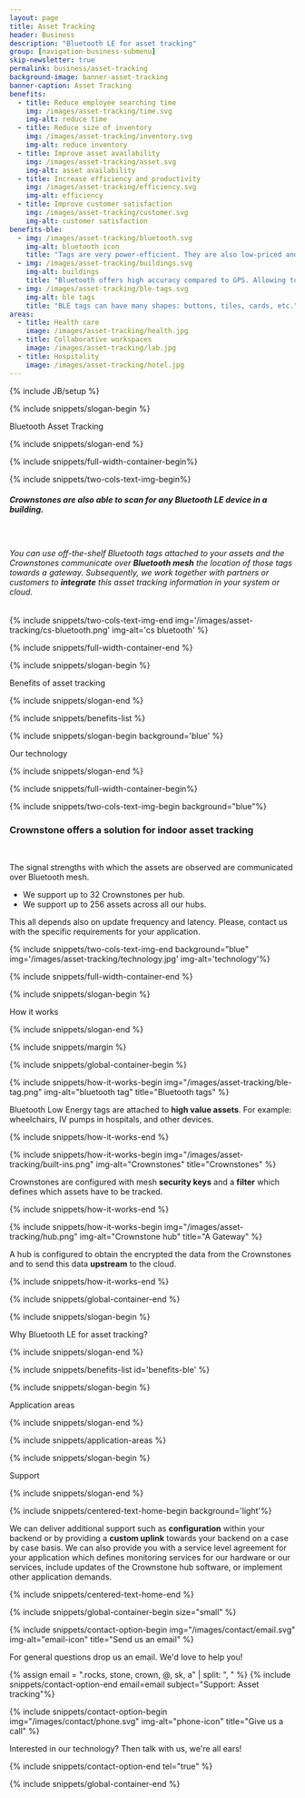 ```yaml
---
layout: page
title: Asset Tracking
header: Business
description: "Bluetooth LE for asset tracking"
group: [navigation-business-submenu]
skip-newsletter: true
permalink: business/asset-tracking
background-image: banner-asset-tracking
banner-caption: Asset Tracking
benefits:
  - title: Reduce employee searching time 
    img: /images/asset-tracking/time.svg
    img-alt: reduce time
  - title: Reduce size of inventory
    img: /images/asset-tracking/inventory.svg
    img-alt: reduce inventory
  - title: Improve asset availability
    img: /images/asset-tracking/asset.svg
    img-alt: asset availability
  - title: Increase efficiency and productivity 
    img: /images/asset-tracking/efficiency.svg
    img-alt: efficiency
  - title: Improve customer satisfaction
    img: /images/asset-tracking/customer.svg
    img-alt: customer satisfaction
benefits-ble:
  - img: /images/asset-tracking/bluetooth.svg
    img-alt: bluetooth icon
    title: "Tags are very power-efficient. They are also low-priced and can be waterproof."
  - img: /images/asset-tracking/buildings.svg
    img-alt: buildings
    title: "Bluetooth offers high accuracy compared to GPS. Allowing to track assets indoors."
  - img: /images/asset-tracking/ble-tags.svg
    img-alt: ble tags
    title: "BLE tags can have many shapes: buttons, tiles, cards, etc."
areas:
  - title: Health care
    image: /images/asset-tracking/health.jpg
  - title: Collaborative workspaces
    image: /images/asset-tracking/lab.jpg
  - title: Hospitality
    image: /images/asset-tracking/hotel.jpg
---
```



{% include JB/setup %}


{% include snippets/slogan-begin %}

Bluetooth Asset Tracking

{% include snippets/slogan-end %}

{% include snippets/full-width-container-begin%}

{% include snippets/two-cols-text-img-begin%}

##### Crownstones are also able to scan for any Bluetooth LE device in a building. 

<p>&nbsp;</p>  

###### You can use off-the-shelf Bluetooth tags attached to your assets and the Crownstones communicate over **Bluetooth mesh** the location of those tags towards a gateway. Subsequently, we work together with partners or customers to **integrate** this asset tracking information in your system or cloud.

{% include snippets/two-cols-text-img-end img='/images/asset-tracking/cs-bluetooth.png' img-alt='cs bluetooth' %}

{% include snippets/full-width-container-end %}



{% include snippets/slogan-begin %}

Benefits of asset tracking

{% include snippets/slogan-end %}


{% include snippets/benefits-list %}



{% include snippets/slogan-begin background='blue' %}

Our technology

{% include snippets/slogan-end %}



{% include snippets/full-width-container-begin%}

{% include snippets/two-cols-text-img-begin background="blue"%}

### Crownstone offers a solution for indoor asset tracking

<p>&nbsp;</p>

The signal strengths with which the assets are observed are communicated over Bluetooth mesh.

- We support up to 32 Crownstones per hub.
- We support up to 256 assets across all our hubs.

This all depends also on update frequency and latency. Please, contact us with the specific requirements for your application.

{% include snippets/two-cols-text-img-end background="blue" img='/images/asset-tracking/technology.jpg' img-alt='technology'%}

{% include snippets/full-width-container-end %}



{% include snippets/slogan-begin %}

How it works

{% include snippets/slogan-end %}


{% include snippets/margin %}


{% include snippets/global-container-begin %}

{% include snippets/how-it-works-begin img="/images/asset-tracking/ble-tag.png" img-alt="bluetooth tag" title="Bluetooth tags" %}

Bluetooth Low Energy tags are attached to **high value assets**. For example: wheelchairs, IV pumps in hospitals, and other devices.

{% include snippets/how-it-works-end %}


{% include snippets/how-it-works-begin img="/images/asset-tracking/built-ins.png" img-alt="Crownstones" title="Crownstones" %}

Crownstones are configured with mesh **security keys** and a **filter** which defines which assets have to be tracked.

{% include snippets/how-it-works-end %}

{% include snippets/how-it-works-begin img="/images/asset-tracking/hub.png" img-alt="Crownstone hub" title="A Gateway" %}

A hub is configured to obtain the encrypted the data from the Crownstones and to send this data **upstream** to the cloud.

{% include snippets/how-it-works-end %}

{% include snippets/global-container-end %}


{% include snippets/slogan-begin %}

Why Bluetooth LE for asset tracking?

{% include snippets/slogan-end %}


{% include snippets/benefits-list id='benefits-ble' %}



{% include snippets/slogan-begin %}

Application areas

{% include snippets/slogan-end %}


{% include snippets/application-areas %}



{% include snippets/slogan-begin %}

Support

{% include snippets/slogan-end %}


{% include snippets/centered-text-home-begin background='light'%}

We can deliver additional support such as **configuration** within your backend or by providing a **custom uplink** towards your backend on a case by case basis.
We can also provide you with a service level agreement for your application which defines monitoring services for our hardware or our services, include updates of the Crownstone hub software, or implement other application demands.

{% include snippets/centered-text-home-end %}


{% include snippets/global-container-begin size="small" %}

{% include snippets/contact-option-begin img="/images/contact/email.svg" img-alt="email-icon" title="Send us an email" %}

For general questions drop us an email. We'd love to help you!

{% assign email = ".rocks, stone, crown, @, sk, a" | split: ", "  %}
{% include snippets/contact-option-end email=email subject="Support: Asset tracking"%}


{% include snippets/contact-option-begin img="/images/contact/phone.svg" img-alt="phone-icon" title="Give us a call" %}

Interested in our technology? Then talk with us, we're all ears!

{% include snippets/contact-option-end tel="true" %}

{% include snippets/global-container-end %}
